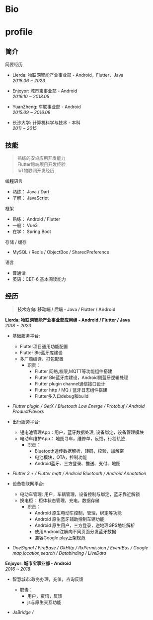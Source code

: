 # Bio 
# profile
## 简介

简要经历

-    Lierda:  物联网智能产业事业部 - Android，Flutter，Java<br/>
     _2018.06 ~ 2023_

-    Enjoyor: 城市宝事业部 - Android<br/>
     _2016.10 ~ 2018.05_

-    YuanZheng: 车联事业部 - Android<br/>
     _2015.09 ~ 2016.08_

-    长沙大学: 计算机科学与技术 - 本科<br/>
     _2011 ~ 2015_



## 技能

> 熟练的安卓应用开发能力<br/>
Flutter跨端项目开发经验<br/>
IoT物联网开发经历<br/>



编程语言

-   熟练： Java / Dart 
-   了解： JavaScript


框架

-  熟练： Android / Flutter 
-  一般： Vue3 
-  在学： Spring Boot


存储 / 缓存

-  MySQL / Redis / ObjectBox / SharedPreference


语言

-  普通话<br/>
-  英语：CET-6,基本阅读能力


## 经历

> **技术方向: 移动端 / 后端 - Java / Flutter / Android**

**Lierda: 物联网智能产业事业部应用组 - Android / Flutter / Java** <br/>
_2018 ~ 2023_

-   基础服务平台: 
     - Flutter项目通用功能配置  
     - Flutter Ble蓝牙库建设 
     - 多厂商编译、打包配置<br/>
          - 职责： 
               - Flutter 网络,权限,MQTT等功能组件搭建
               - Flutter Ble蓝牙库建设，Android侧蓝牙逻辑处理
               - Flutter plugin channel通信接口设计
               - Flutter http / MQ / 蓝牙日志组件搭建
               - Flutter多入口debug和build <br/>
-  _Flutter plugin / GetX / Bluetooth Low Energe / Protobuf / Android ProductFlavors_


-   出行服务平台:  
     - 锂电池管理App：用户，蓝牙数据处理, 设备绑定，设备管理模块
     - 电动车维护App： 地图寻车，维修单，反馈，行程轨迹<br/>
          - 职责： 
               - Bluetooth透传数据解析，转码，校验，加解密
               - 电池模块，OTA，控制功能
               - Android蓝牙、三方登录、推送、支付、地图<br/>
- _Flutter 3.+ / Flutter mqtt /  Android Bluetooth / Android Annotation_


-   设备物联网平台: 
     - 电动车管理: 用户，车辆管理，设备控制与绑定，蓝牙靠近解锁 
     - 换电柜： 柜体状态管理，充电，数据存储<br/>
          - 职责： 
               -  Android 原生电动车控制，管理，绑定等功能
               -  Android 原生蓝牙辅助控制车辆功能
               -  Android 原生用户，三方登录，逆地理GPS地址解析
               -  使用Android注解向不同页面分发蓝牙数据
               -  兼容Google play上架规范<br/>
- _OneSignal / FireBase / OkHttp / RxPermission / EventBus / Google map,location,search / Databinding / LiveData_


**Enjoyor: 城市宝事业部 - Android** <br/>
_2016 ~ 2018_

-   智慧城市:政务办理，充值，咨询反馈
     - 职责：
          - 用户，资讯，反馈
          - js与原生交互功能
     
- _JsBridge /_
